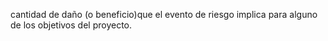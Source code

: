 cantidad de daño (o beneficio)que el evento de riesgo implica para alguno de los objetivos del proyecto. 